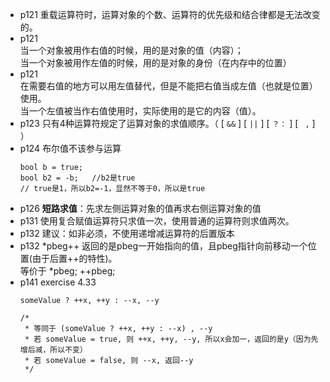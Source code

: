 - p121 重载运算符时，运算对象的个数、运算符的优先级和结合律都是无法改变的。
- p121   
  当一个对象被用作右值的时候，用的是对象的值（内容）；  
  当一个对象被用作左值的时候，用的是对象的身份（在内存中的位置）
- p121   
在需要右值的地方可以用左值替代，但是不能把右值当成左值（也就是位置）使用。  
  当一个左值被当作右值使用时，实际使用的是它的内容（值）。
- p123 只有4种运算符规定了运算对象的求值顺序。（ [ `&&` ]   [ `||` ]  [ `？：` ]  [ ` ,` ] ）  
- p124 布尔值不该参与运算
    ``` 
    bool b = true;    
    bool b2 = -b;   //b2是true
    // true是1，所以b2=-1，显然不等于0，所以是true
    ```
- p126 **短路求值**：先求左侧运算对象的值再求右侧运算对象的值
- p131 使用复合赋值运算符只求值一次，使用普通的运算符则求值两次。
- p132 建议：如非必须，不使用递增减运算符的后置版本
- p132 *pbeg++ 返回的是pbeg一开始指向的值，且pbeg指针向前移动一个位置(由于后置++的特性)。  
  等价于 *pbeg; ++pbeg;
- p141 exercise 4.33
    ```
    someValue ? ++x, ++y : --x, --y
    
    /*
     * 等同于 (someValue ? ++x, ++y : --x) , --y
     * 若 someValue = true, 则 ++x, ++y, --y, 所以x会加一，返回的是y（因为先增后减，所以不变）
     * 若 someValue = false, 则 --x, 返回--y
     */
    ```
    
